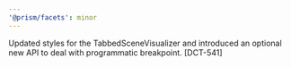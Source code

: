 ```yaml
---
'@prism/facets': minor
---
```


Updated styles for the TabbedSceneVisualizer and introduced an optional new API to deal with programmatic breakpoint. [DCT-541]
